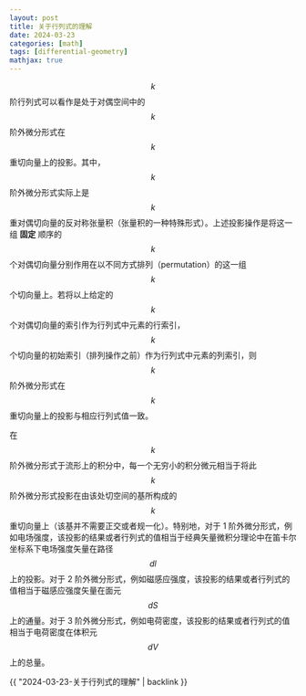 ```yaml
---
layout: post
title: 关于行列式的理解
date: 2024-03-23
categories: [math]
tags: [differential-geometry]
mathjax: true
---
```


$$k$$ 阶行列式可以看作是处于对偶空间中的 $$k$$ 阶外微分形式在 $$k$$ 重切向量上的投影。其中，$$k$$ 阶外微分形式实际上是 $$k$$ 重对偶切向量的反对称张量积（张量积的一种特殊形式）。上述投影操作是将这一组 **固定** 顺序的 $$k$$ 个对偶切向量分别作用在以不同方式排列（permutation）的这一组 $$k$$ 个切向量上。若将以上给定的 $$k$$ 个对偶切向量的索引作为行列式中元素的行索引，$$k$$ 个切向量的初始索引（排列操作之前）作为行列式中元素的列索引，则 $$k$$ 阶外微分形式在 $$k$$ 重切向量上的投影与相应行列式值一致。

在 $$k$$ 阶外微分形式于流形上的积分中，每一个无穷小的积分微元相当于将此 $$k$$ 阶外微分形式投影在由该处切空间的基所构成的 $$k$$ 重切向量上（该基并不需要正交或者规一化）。特别地，对于 1 阶外微分形式，例如电场强度，该投影的结果或者行列式的值相当于经典矢量微积分理论中在笛卡尔坐标系下电场强度矢量在路径 $$dl$$ 上的投影。对于 2 阶外微分形式，例如磁感应强度，该投影的结果或者行列式的值相当于磁感应强度矢量在面元 $$dS$$ 上的通量。对于 3 阶外微分形式，例如电荷密度，该投影的结果或者行列式的值相当于电荷密度在体积元 $$dV$$ 上的总量。

{{ "2024-03-23-关于行列式的理解" | backlink }}
